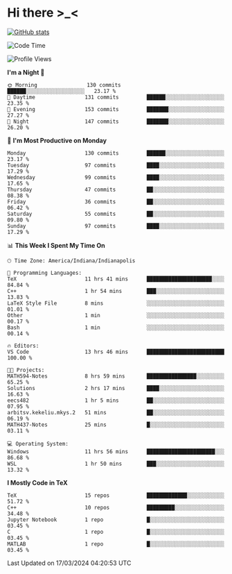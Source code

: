 # Hi there \>_<

[![GitHub stats](https://github-readme-stats.vercel.app/api?username=ARessegetesStery&show_icons=true&theme=transparent)](https://github.com/anuraghazra/github-readme-stats)

<!--START_SECTION:waka-->
![Code Time](http://img.shields.io/badge/Code%20Time-773%20hrs%209%20mins-blue)

![Profile Views](http://img.shields.io/badge/Profile%20Views-0-blue)

**I'm a Night 🦉** 

```text
🌞 Morning                130 commits         ██████░░░░░░░░░░░░░░░░░░░   23.17 % 
🌆 Daytime                131 commits         ██████░░░░░░░░░░░░░░░░░░░   23.35 % 
🌃 Evening                153 commits         ███████░░░░░░░░░░░░░░░░░░   27.27 % 
🌙 Night                  147 commits         ███████░░░░░░░░░░░░░░░░░░   26.20 % 
```
📅 **I'm Most Productive on Monday** 

```text
Monday                   130 commits         ██████░░░░░░░░░░░░░░░░░░░   23.17 % 
Tuesday                  97 commits          ████░░░░░░░░░░░░░░░░░░░░░   17.29 % 
Wednesday                99 commits          ████░░░░░░░░░░░░░░░░░░░░░   17.65 % 
Thursday                 47 commits          ██░░░░░░░░░░░░░░░░░░░░░░░   08.38 % 
Friday                   36 commits          ██░░░░░░░░░░░░░░░░░░░░░░░   06.42 % 
Saturday                 55 commits          ██░░░░░░░░░░░░░░░░░░░░░░░   09.80 % 
Sunday                   97 commits          ████░░░░░░░░░░░░░░░░░░░░░   17.29 % 
```


📊 **This Week I Spent My Time On** 

```text
🕑︎ Time Zone: America/Indiana/Indianapolis

💬 Programming Languages: 
TeX                      11 hrs 41 mins      █████████████████████░░░░   84.84 % 
C++                      1 hr 54 mins        ███░░░░░░░░░░░░░░░░░░░░░░   13.83 % 
LaTeX Style File         8 mins              ░░░░░░░░░░░░░░░░░░░░░░░░░   01.01 % 
Other                    1 min               ░░░░░░░░░░░░░░░░░░░░░░░░░   00.17 % 
Bash                     1 min               ░░░░░░░░░░░░░░░░░░░░░░░░░   00.14 % 

🔥 Editors: 
VS Code                  13 hrs 46 mins      █████████████████████████   100.00 % 

🐱‍💻 Projects: 
MATH594-Notes            8 hrs 59 mins       ████████████████░░░░░░░░░   65.25 % 
Solutions                2 hrs 17 mins       ████░░░░░░░░░░░░░░░░░░░░░   16.63 % 
eecs482                  1 hr 5 mins         ██░░░░░░░░░░░░░░░░░░░░░░░   07.95 % 
arbitsv.kekeliu.mkys.2   51 mins             ██░░░░░░░░░░░░░░░░░░░░░░░   06.19 % 
MATH437-Notes            25 mins             █░░░░░░░░░░░░░░░░░░░░░░░░   03.11 % 

💻 Operating System: 
Windows                  11 hrs 56 mins      ██████████████████████░░░   86.68 % 
WSL                      1 hr 50 mins        ███░░░░░░░░░░░░░░░░░░░░░░   13.32 % 
```

**I Mostly Code in TeX** 

```text
TeX                      15 repos            █████████████░░░░░░░░░░░░   51.72 % 
C++                      10 repos            █████████░░░░░░░░░░░░░░░░   34.48 % 
Jupyter Notebook         1 repo              █░░░░░░░░░░░░░░░░░░░░░░░░   03.45 % 
C                        1 repo              █░░░░░░░░░░░░░░░░░░░░░░░░   03.45 % 
MATLAB                   1 repo              █░░░░░░░░░░░░░░░░░░░░░░░░   03.45 % 
```




 Last Updated on 17/03/2024 04:20:53 UTC
<!--END_SECTION:waka-->
